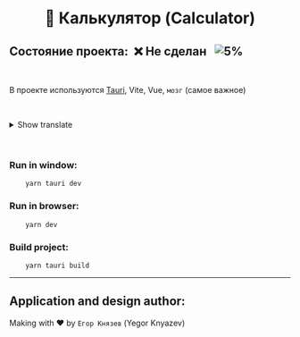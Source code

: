 # <p align="center">:1234: **Калькулятор** (Calculator)</p>
## **Состояние проекта**:&nbsp; :x: Не сделан &nbsp;&nbsp;![5%](https://progress-bar.dev/5)

&nbsp;

В проекте используются [Tauri](https://tauri.app), Vite, Vue, `мозг` (самое важное)

&nbsp;

<details>
<summary>Show translate</summary>
The project uses Tauri, Vite, Vue, brain (most important)
</details>

&nbsp;
&nbsp;

### Run in window:
```
    yarn tauri dev
```
### Run in browser:
```
    yarn dev
```
### Build project:
```
    yarn tauri build
```

----------

## Application and design author:
Making with :heart: by `Егор Князев` (Yegor Knyazev)